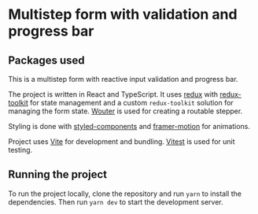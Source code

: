 # Multistep form with validation and progress bar

## Packages used

This is a multistep form with reactive input validation and progress bar.

The project is written in React and TypeScript. It uses [redux](https://redux.js.org/) with [redux-toolkit](https://redux-toolkit.js.org/) for state management and a custom `redux-toolkit` solution for managing the form state. [Wouter](https://github.com/molefrog/wouter) is used for creating a routable stepper.

Styling is done with [styled-components](https://styled-components.com/) and [framer-motion](https://www.framer.com/motion/) for animations.

Project uses [Vite](https://vitejs.dev/) for development and bundling. [Vitest](https://vitest.dev/) is used for unit testing.

## Running the project

To run the project locally, clone the repository and run `yarn` to install the dependencies. Then run `yarn dev` to start the development server.
